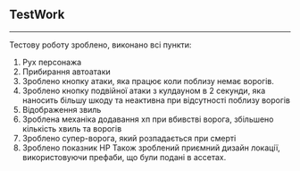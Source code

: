 ## TestWork
___
Тестову роботу зроблено, виконано всі пункти:
1. Рух персонажа
2. Прибирання автоатаки
3. Зроблено кнопку атаки, яка працює коли поблизу немає ворогів.
4. Зроблено кнопку подвійної атаки з кулдауном в 2 секунди, яка наносить більшу шкоду та неактивна при відсутності поблизу ворогів
5. Відображення звиль
6. Зроблена механіка додавання хп при вбивстві ворога, збільшено кількість хвиль та ворогів
7. Зроблено супер-ворога, який розпадається при смерті
8. Зроблено показник HP
Також зроблений приємний дизайн локації, використовуючи префаби, що були подані в ассетах.
